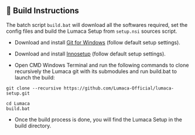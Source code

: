 ## 🧰 Build Instructions

<!--<img src="https://www.lumaca.ovh/img/under-construction.png" width="240" alt="under-construction" class="center">-->

The batch script `build.bat` will download all the softwares required, set the config files and build the Lumaca Setup from `setup.nsi` sources script.

- Download and install [Git for Windows](https://gitforwindows.org/) (follow default setup settings).
  
- Download and install [Innosetup](https://jrsoftware.org/isdl.php) (follow default setup settings).

- Open CMD Windows Terminal and run the following commands to clone recursively the Lumaca git with its submodules and run build.bat to launch the build:
```
git clone --recursive https://github.com/Lumaca-Official/lumaca-setup.git
```
```
cd Lumaca
build.bat
```
- Once the build process is done, you will find the Lumaca Setup in the build directory.
